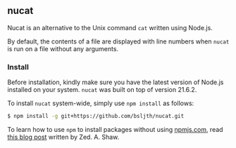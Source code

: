 ## nucat
Nucat is an alternative to the Unix command `cat` written using Node.js.

By default, the contents of a file are displayed with line numbers when `nucat` is run on a file without any arguments.

### Install
Before installation, kindly make sure you have the latest version of Node.js installed on your system. `nucat` was built on top of version 21.6.2.

To install `nucat` system-wide, simply use `npm install` as follows:

```bash
$ npm install -g git+https://github.com/bsljth/nucat.git
```

To learn how to use `npm` to install packages without using [npmjs.com](https://npmjs.com/), read [this blog post](https://learncodethehardway.com/blog/19-how-to-create-your-own-npm-init-and-get-off-npmjs/) written by Zed. A. Shaw.